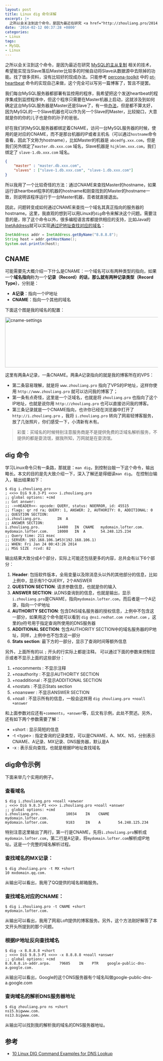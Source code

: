 ```yaml
---
layout: post
title: Linux dig 命令详解
excerpt: |+
  之所以会关注到这个命令，是因为最近在研究 <a href="http://zhouliang.pro/2014/01/19/mysql-master-slave-replication/">MySQL的主从复制</a> 相关的技术，希望能实现当Slave落后Master比较多的时候自动将Slave从数据源中去除掉的功能。找了很多资料，没有比较好的现成办法。只能参考 <a href="http://www.percona.com/software/percona-toolkit">percona-toolkit</a> 中的 <a href="http://www.percona.com/doc/percona-toolkit/2.1/pt-heartbeat.html">pt-heartbeat</a> 命令的实现自己来做，在实现的过程中，发现这个`dig`命令，深感有必要记录一下。
date: '2014-02-12 00:37:28 +0800'
categories:
- Linux
tags:
- MySQL
- Linux
---
```

之所以会关注到这个命令，是因为最近在研究 <a href="http://zhouliang.pro/2014/01/19/mysql-master-slave-replication/">MySQL的主从复制</a> 相关的技术，希望能实现当Slave落后Master比较多的时候自动将Slave从数据源中去除掉的功能。找了很多资料，没有比较好的现成办法。只能参考 <a href="http://www.percona.com/software/percona-toolkit">percona-toolkit</a> 中的 <a href="http://www.percona.com/doc/percona-toolkit/2.1/pt-heartbeat.html">pt-heartbeat</a> 命令的实现自己来做，这个完全可以写另一篇博客了，暂且不提罢。

我们每台MySQL服务器都部署有监控用的程序，我希望把这个发送heartbeat的程序集成到监控程序中，但这个程序只需要在Master机器上启动，这就涉及到如何确定这台MySQL服务器是Master还是Slave了，有一些<a href="http://dba.stackexchange.com/questions/46011/how-to-determine-master-in-mysql-master-slave">办法</a>，但是都不算太好，因为MySQL的一个Slave机器也可以作为另一个Slave的Master，比较拗口，大意就是你的你的儿子也是你的孙子的爸爸。

好在我们的MySQL服务器都绑定着CNAME，访问一台MySQL服务器的时候，使用的是对应的CNAME，而不是那台机器的IP或者主机名（可以通过`hostname`命令查看，因此下文称为hostname），比如Master的机器是 `abcedfg.xxx.com`，但是我们另外绑定了`master.db.xxx.com` 域名，Slave机器是 `hijklmn.xxx.com`，我们绑定了 `slave-1.db.xxx.com` 域名。

```json
{
    "master" : "master.db.xxx.com",
    "slaves" : ["slave-1.db.xxx.com", "slave-1.db.xxx.com"]
}
```

所以我用了一个比较奇怪的方法：通过CNAME来查找Master的hostname，如果运行该heartbeat程序的机器的hostname和刚查找到的Master的hostname一致，则说明该程序运行于一台Master机器，否者就直接退出。

因此，问题转变成如何通过CNAME来查找一个域名其真正指向的服务器的hostname。这里，我直观的想到可以用Linux的`dig`命令来解决这个问题。需要注意的是，除了这个命令以外，很多编程语言库都提供相应的支持，比如Java的<a href="http://download.java.net/jdk7/archive/b123/docs/api/java/net/InetAddress.html">InetAddress</a>就可以实现<a href="http://stackoverflow.com/questions/3371879/ip-address-to-hostname-in-java">通过IP地址查找对应的域名</a>：

```java
InetAddress addr = InetAddress.getByName("8.8.8.8");
String host = addr.getHostName();
System.out.println(host);
```

## CNAME

可能需要先大概介绍一下什么是CNAME：一个域名可以有两种类型的指向，如果一个**域名指向**称为一个**记录（Record）**的话，那么就有两种**记录类型（Record Type）**，分别是：

* **A记录**：指向一个IP地址
* **CNAME**：指向一个其他的域名

下面这个图是我的域名的配置：

<a href="https://www.flickr.com/photos/zhlwish/14022922767/" title="Flickr 上 zhlwish 的 cname-settings"><img src="https://farm6.staticflickr.com/5080/14022922767_5176acafb9_o.png" width="793" height="166" alt="cname-settings"></a>

这里有两条A记录，一条CNAME。两条A记录指向的就是我的博客所在的VPS：

* 第二条容易理解，就是将 `www.zhouliang.pro` 指向了VPS的IP地址，这样你使用 `http://www.zhouliang.pro` 就可以访问我的博客了；
* 第一条有点奇怪，这里是一个泛域名，也就是将 `zhouliang.pro` 也指向了这个IP地址，也就是说你用 `http://zhouliang.pro` 也可以直接访问我的博客。
* 第三条记录就是一个CNAME指向，也许你已经在浏览器中打开了 `http://i.zhouliang.pro` ，我将 `i.zhouliang.pro` 转向了网易轻博客服务，放了几张照片，你们感受一下，小清新有木有。

> 彩蛋：买域名的时候特别注意服务商是不是提供免费的泛域名解析服务，不提供的都是耍流氓，据我所知，万网就是在耍流氓。

## dig 命令

学习Linux命令只有一条路，那就是：`man dig`，到控制台敲一下这个命令，输出略长。本文的目的是先大致介绍一下，深入了解还是得细读`man dig`。
在控制台输入，输出结果如下：

    $ dig i.zhouliang.pro
    ; <<>> DiG 9.8.3-P1 <<>> i.zhouliang.pro
    ;; global options: +cmd
    ;; Got answer:
    ;; ->>HEADER<<- opcode: QUERY, status: NOERROR, id: 45515
    ;; flags: qr rd ra; QUERY: 1, ANSWER: 2, AUTHORITY: 0, ADDITIONAL: 0
    ;; QUESTION SECTION:
    ;i.zhouliang.pro.       IN  A
    ;; ANSWER SECTION:
    i.zhouliang.pro.        14400   IN  CNAME   mydomain.lofter.com.
    mydomain.lofter.com.    18000   IN  A       54.248.125.234
    ;; Query time: 211 msec
    ;; SERVER: 192.168.106.1#53(192.168.106.1)
    ;; WHEN: Fri Jan 24 00:43:26 2014
    ;; MSG SIZE  rcvd: 82

输出结果大致分成4个部分，实际上可能还包括更多的内容，总共会有以下6个部分：

1. **Header**: 包括软件版本，全局变量以及除消息头以外的其他部分的信息，比如上例中，显示有1个QUERY，2个ANSWER
2. **QUESTION SECTION**: 请求参数信息，也就是你的输入
3. **ANSWER SECTION**: 从DNS查询到的信息，也就是输出，显示`i.zhouliang.pro`是CNAME，指向`mydomain.lofter.com`，而后者是一个A记录，指向一个IP地址
4. **AUTHORITY SECTION**: 包含DNS域名服务器的授权信息，上例中不包含这一部分，如果用这个命令就可以看到 `dig @ns1.redhat.com redhat.com` ，这里的`@`符号用于指定查询所使用的DNS服务器
5. **ADDITIONAL SECTION**: 包含AUTHORITY SECTION中的域名服务器的IP地址，同样，上例中也不包含这一部分
6. **Stats section**: 最下方的一部分，显示了查询时间等额外信息

另外，上面所有的以 `;` 开头的行实际上都是注释。
可以通过下面的参数来控制显示或者不显示上面的这些部分：

1. +nocomments :  不显示注释
2. +noauthority :  不显示AUTHORITY SECTION
3. +noadditional :  不显示ADDITIONAL SECTION
4. +nostats :  不显示Stats section
5. +noanswer :  不显示ANSWER SECTION
6. +noall : 不显示所有的信息，一般会这样用 `dig zhouliang.pro +noall +answer`

和上面参数对应还有`+comments`，`+answer`等，后文有示例，此处不赘述。另外，还有如下两个参数需要了解：

* +short : 显示简短的信息
* -t &lt;type&gt; : 指定查询的记录类型，可以是CNAME、A、MX、NS，分别表示CNAME、A记录、MX记录、DNS服务器，默认是A
* -x : 表示反向查找，也就是根据IP地址查找域名

## dig命令示例

下面来举几个实用的例子。

### 查看域名

    $ dig i.zhouliang.pro +noall +anwser
    ; <<>> DiG 9.8.3-P1 <<>> i.zhouliang.pro +noall +answer
    ;; global options: +cmd
    i.zhouliang.pro.            10034    IN    CNAME    mydomain.lofter.com.
    mydomain.lofter.com.        9183     IN    A        54.248.125.234

特别注意这里输出了两行，第一行是CNAME，先将`i.zhouliang.pro`解析成`mydomain.lofter.com`，第二行是A记录，将`mydomain.lofter.com`解析成IP地址。这是一个完整的域名解析过程。

### 查找域名的MX记录：

    $ dig zhouliang.pro -t MX +short
    10 mxdomain.qq.com.

从输出可以看出，我用了QQ提供的域名邮箱服务。

### 查找域名对应的CNAME：

    $ dig i.zhouliang.pro -t CNAME +short
    mydomain.lofter.com.

从输出可以看出，我用了网易Loft提供的博客服务。另外，这个方法刚好解答了本文开头所提到的那个问题。

### 根据IP地址反向查找域名

    $ dig -x 8.8.8.8 +short
    ; <<>> DiG 9.8.3-P1 <<>> -x 8.8.8.8 +noall +answer
    ;; global options: +cmd
    8.8.8.8.in-addr.arpa.    79605    IN    PTR    google-public-dns-a.google.com.

从输出可以看出，Google的这个DNS服务器有个域名叫做google-public-dns-a.google.com

### 查询域名的解析DNS服务器地址

    $ dig zhouliang.pro ns +short
    ns15.bigwww.com.
    ns13.bigwww.com.

从输出可以找到我的解析我的域名的DNS服务器地址。

## 参考

* <a href="http://www.thegeekstuff.com/2012/02/dig-command-examples/">10 Linux DIG Command Examples for DNS Lookup</a>